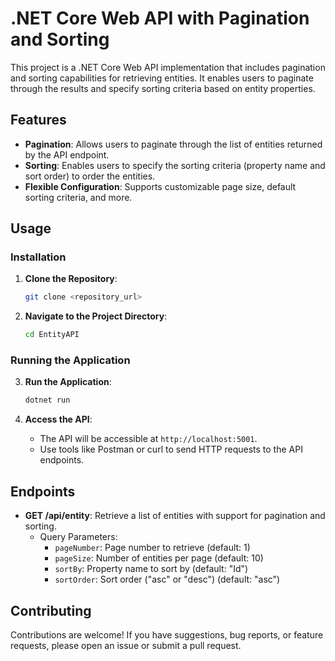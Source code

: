 # .NET Core Web API with Pagination and Sorting

This project is a .NET Core Web API implementation that includes pagination and sorting capabilities for retrieving entities. It enables users to paginate through the results and specify sorting criteria based on entity properties.

## Features

- **Pagination**: Allows users to paginate through the list of entities returned by the API endpoint.
- **Sorting**: Enables users to specify the sorting criteria (property name and sort order) to order the entities.
- **Flexible Configuration**: Supports customizable page size, default sorting criteria, and more.

## Usage

### Installation

1. **Clone the Repository**:

   ```bash
   git clone <repository_url>
   ```

2. **Navigate to the Project Directory**:

   ```bash
   cd EntityAPI
   ```

### Running the Application

3. **Run the Application**:

   ```bash
   dotnet run
   ```

4. **Access the API**:
   - The API will be accessible at `http://localhost:5001`.
   - Use tools like Postman or curl to send HTTP requests to the API endpoints.

## Endpoints

- **GET /api/entity**: Retrieve a list of entities with support for pagination and sorting.
  - Query Parameters:
    - `pageNumber`: Page number to retrieve (default: 1)
    - `pageSize`: Number of entities per page (default: 10)
    - `sortBy`: Property name to sort by (default: "Id")
    - `sortOrder`: Sort order ("asc" or "desc") (default: "asc")

## Contributing

Contributions are welcome! If you have suggestions, bug reports, or feature requests, please open an issue or submit a pull request.

